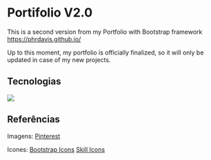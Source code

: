 # Portifolio V2.0

This is a second version from my Portfolio with Bootstrap framework
https://phrdavis.github.io/

Up to this moment, my portfolio is officially finalized, so it will only be updated in case of my new projects.

## Tecnologias

<img src="https://skillicons.dev/icons?i=html,css,js,bootstrap,vscode,gimp" />

## Referências

Imagens:
[Pinterest](https://br.pinterest.com/)
  
Icones: 
[Bootstrap Icons](https://icons.getbootstrap.com/)
[Skill Icons](https://skillicons.dev)



